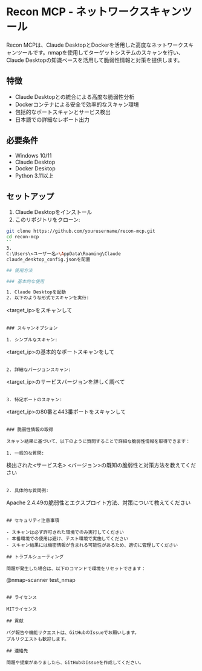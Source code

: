 # Recon MCP - ネットワークスキャンツール

Recon MCPは、Claude DesktopとDockerを活用した高度なネットワークスキャンツールです。nmapを使用してターゲットシステムのスキャンを行い、Claude Desktopの知識ベースを活用して脆弱性情報と対策を提供します。

## 特徴

- Claude Desktopとの統合による高度な脆弱性分析
- Dockerコンテナによる安全で効率的なスキャン環境
- 包括的なポートスキャンとサービス検出
- 日本語での詳細なレポート出力

## 必要条件

- Windows 10/11
- Claude Desktop
- Docker Desktop
- Python 3.11以上

## セットアップ

1. Claude Desktopをインストール
2. このリポジトリをクローン:
```bash
git clone https://github.com/yourusername/recon-mcp.git
cd recon-mcp
``
3. 
C:\Users\<ユーザー名>\AppData\Roaming\Claude
claude_desktop_config.jsonを配置

## 使用方法

### 基本的な使用

1. Claude Desktopを起動
2. 以下のような形式でスキャンを実行:

```
<target_ip>をスキャンして
```

### スキャンオプション

1. シンプルなスキャン:
```
<target_ip>の基本的なポートスキャンをして
```

2. 詳細なバージョンスキャン:
```
<target_ip>のサービスバージョンを詳しく調べて
```

3. 特定ポートのスキャン:
```
<target_ip>の80番と443番ポートをスキャンして
```

### 脆弱性情報の取得

スキャン結果に基づいて、以下のように質問することで詳細な脆弱性情報を取得できます：

1. 一般的な質問:
```
検出された<サービス名> <バージョン>の既知の脆弱性と対策方法を教えてください
```

2. 具体的な質問例:
```
Apache 2.4.49の脆弱性とエクスプロイト方法、対策について教えてください
```

## セキュリティ注意事項

- スキャンは必ず許可された環境でのみ実行してください
- 本番環境での使用は避け、テスト環境で実施してください
- スキャン結果には機密情報が含まれる可能性があるため、適切に管理してください

## トラブルシューティング

問題が発生した場合は、以下のコマンドで環境をリセットできます：

```
@nmap-scanner test_nmap
```

## ライセンス

MITライセンス

## 貢献

バグ報告や機能リクエストは、GitHubのIssueでお願いします。
プルリクエストも歓迎します。

## 連絡先

問題や提案がありましたら、GitHubのIssueを作成してください。
